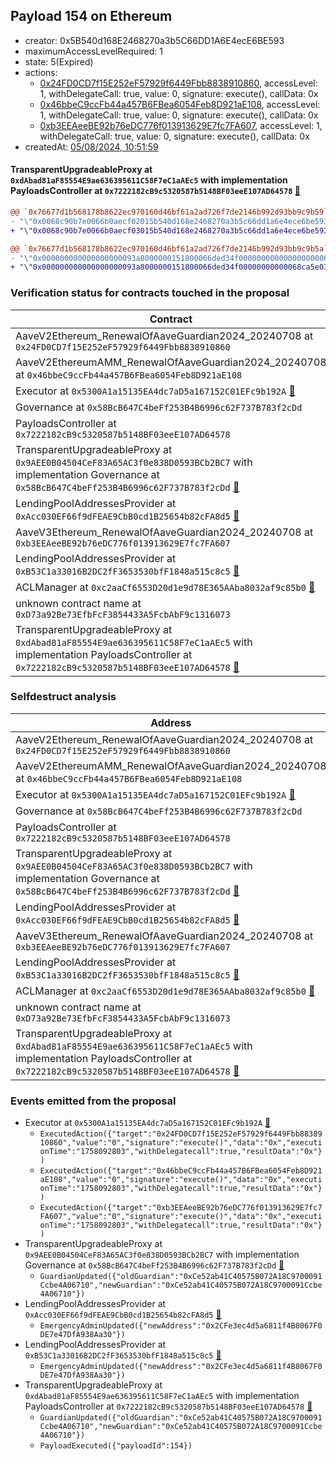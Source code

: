 ## Payload 154 on Ethereum

- creator: 0x5B540d168E2468270a3b5C66DD1A6E4ecE6BE593
- maximumAccessLevelRequired: 1
- state: 5(Expired)
- actions:
  - [0x24FD0CD7f15E252eF57929f6449Fbb8838910860](https://etherscan.io/tx/0x24FD0CD7f15E252eF57929f6449Fbb8838910860), accessLevel: 1, withDelegateCall: true, value: 0, signature: execute(), callData: 0x
  - [0x46bbeC9ccFb44a457B6FBea6054Feb8D921aE108](https://etherscan.io/tx/0x46bbeC9ccFb44a457B6FBea6054Feb8D921aE108), accessLevel: 1, withDelegateCall: true, value: 0, signature: execute(), callData: 0x
  - [0xb3EEAeeBE92b76eDC776f013913629E7fc7FA607](https://etherscan.io/tx/0xb3EEAeeBE92b76eDC776f013913629E7fc7FA607), accessLevel: 1, withDelegateCall: true, value: 0, signature: execute(), callData: 0x
- createdAt: [05/08/2024, 10:51:59](https://etherscan.io/tx/0xf73041e5fad8c11bffdb4ba05254fd29bad73c52e92dd20895cb1bcc6852bfc5)

#### TransparentUpgradeableProxy at `0xdAbad81aF85554E9ae636395611C58F7eC1aAEc5` with implementation PayloadsController at `0x7222182cB9c5320587b5148BF03eeE107AD64578` [:ghost:](https://github.com/bgd-labs/aave-address-book  "GovernanceV3Ethereum.PAYLOADS_CONTROLLER")

```diff
@@ `0x76677d1b568178b8622ec970160d46bf61a2ad726f7de2146b992d93bb9c9b59` raw  @@
- "\"0x0068c90b7e0066b0aecf02015b540d168e2468270a3b5c66dd1a6e4ece6be593\""
+ "\"0x0068c90b7e0066b0aecf03015b540d168e2468270a3b5c66dd1a6e4ece6be593\""

@@ `0x76677d1b568178b8622ec970160d46bf61a2ad726f7de2146b992d93bb9c9b5a` raw  @@
- "\"0x000000000000000000093a8000000151800066ded34f00000000000000000000\""
+ "\"0x000000000000000000093a8000000151800066ded34f00000000000068ca5e03\""

```
### Verification status for contracts touched in the proposal

| Contract | Status |
|---------|------------|
| AaveV2Ethereum_RenewalOfAaveGuardian2024_20240708 at `0x24FD0CD7f15E252eF57929f6449Fbb8838910860` | Contract |
| AaveV2EthereumAMM_RenewalOfAaveGuardian2024_20240708 at `0x46bbeC9ccFb44a457B6FBea6054Feb8D921aE108` | Contract |
| Executor at `0x5300A1a15135EA4dc7aD5a167152C01EFc9b192A` [:ghost:](https://github.com/bgd-labs/aave-address-book  "AaveV2Ethereum.POOL_ADMIN") | Contract |
| Governance at `0x58BcB647C4beFf253B4B6996c62F737B783f2cDd` | Contract |
| PayloadsController at `0x7222182cB9c5320587b5148BF03eeE107AD64578` | Contract |
| TransparentUpgradeableProxy at `0x9AEE0B04504CeF83A65AC3f0e838D0593BCb2BC7` with implementation Governance at `0x58BcB647C4beFf253B4B6996c62F737B783f2cDd` [:ghost:](https://github.com/bgd-labs/aave-address-book  "GovernanceV3Ethereum.GOVERNANCE") | Contract |
| LendingPoolAddressesProvider at `0xAcc030EF66f9dFEAE9CbB0cd1B25654b82cFA8d5` [:ghost:](https://github.com/bgd-labs/aave-address-book  "AaveV2EthereumAMM.POOL_ADDRESSES_PROVIDER") | Contract |
| AaveV3Ethereum_RenewalOfAaveGuardian2024_20240708 at `0xb3EEAeeBE92b76eDC776f013913629E7fc7FA607` | Contract |
| LendingPoolAddressesProvider at `0xB53C1a33016B2DC2fF3653530bfF1848a515c8c5` [:ghost:](https://github.com/bgd-labs/aave-address-book  "AaveV2Ethereum.POOL_ADDRESSES_PROVIDER") | Contract |
| ACLManager at `0xc2aaCf6553D20d1e9d78E365AAba8032af9c85b0` [:ghost:](https://github.com/bgd-labs/aave-address-book  "AaveV3Ethereum.ACL_MANAGER") | Contract |
| unknown contract name at `0xD73a92Be73EfbFcF3854433A5FcbAbF9c1316073` | EOA |
| TransparentUpgradeableProxy at `0xdAbad81aF85554E9ae636395611C58F7eC1aAEc5` with implementation PayloadsController at `0x7222182cB9c5320587b5148BF03eeE107AD64578` [:ghost:](https://github.com/bgd-labs/aave-address-book  "GovernanceV3Ethereum.PAYLOADS_CONTROLLER") | Contract |

### Selfdestruct analysis

| Address | Result |
|---------|------------|
| AaveV2Ethereum_RenewalOfAaveGuardian2024_20240708 at `0x24FD0CD7f15E252eF57929f6449Fbb8838910860` | Safe |
| AaveV2EthereumAMM_RenewalOfAaveGuardian2024_20240708 at `0x46bbeC9ccFb44a457B6FBea6054Feb8D921aE108` | Safe |
| Executor at `0x5300A1a15135EA4dc7aD5a167152C01EFc9b192A` [:ghost:](https://github.com/bgd-labs/aave-address-book  "AaveV2Ethereum.POOL_ADMIN") | DelegateCall |
| Governance at `0x58BcB647C4beFf253B4B6996c62F737B783f2cDd` | Safe |
| PayloadsController at `0x7222182cB9c5320587b5148BF03eeE107AD64578` | Safe |
| TransparentUpgradeableProxy at `0x9AEE0B04504CeF83A65AC3f0e838D0593BCb2BC7` with implementation Governance at `0x58BcB647C4beFf253B4B6996c62F737B783f2cDd` [:ghost:](https://github.com/bgd-labs/aave-address-book  "GovernanceV3Ethereum.GOVERNANCE") | DelegateCall |
| LendingPoolAddressesProvider at `0xAcc030EF66f9dFEAE9CbB0cd1B25654b82cFA8d5` [:ghost:](https://github.com/bgd-labs/aave-address-book  "AaveV2EthereumAMM.POOL_ADDRESSES_PROVIDER") | DelegateCall |
| AaveV3Ethereum_RenewalOfAaveGuardian2024_20240708 at `0xb3EEAeeBE92b76eDC776f013913629E7fc7FA607` | Safe |
| LendingPoolAddressesProvider at `0xB53C1a33016B2DC2fF3653530bfF1848a515c8c5` [:ghost:](https://github.com/bgd-labs/aave-address-book  "AaveV2Ethereum.POOL_ADDRESSES_PROVIDER") | DelegateCall |
| ACLManager at `0xc2aaCf6553D20d1e9d78E365AAba8032af9c85b0` [:ghost:](https://github.com/bgd-labs/aave-address-book  "AaveV3Ethereum.ACL_MANAGER") | Safe |
| unknown contract name at `0xD73a92Be73EfbFcF3854433A5FcbAbF9c1316073` | Empty |
| TransparentUpgradeableProxy at `0xdAbad81aF85554E9ae636395611C58F7eC1aAEc5` with implementation PayloadsController at `0x7222182cB9c5320587b5148BF03eeE107AD64578` [:ghost:](https://github.com/bgd-labs/aave-address-book  "GovernanceV3Ethereum.PAYLOADS_CONTROLLER") | DelegateCall |

### Events emitted from the proposal

- Executor at `0x5300A1a15135EA4dc7aD5a167152C01EFc9b192A` [:ghost:](https://github.com/bgd-labs/aave-address-book  "AaveV2Ethereum.POOL_ADMIN")
  - `ExecutedAction({"target":"0x24FD0CD7f15E252eF57929f6449Fbb8838910860","value":"0","signature":"execute()","data":"0x","executionTime":"1758092803","withDelegatecall":true,"resultData":"0x"})`
  - `ExecutedAction({"target":"0x46bbeC9ccFb44a457B6FBea6054Feb8D921aE108","value":"0","signature":"execute()","data":"0x","executionTime":"1758092803","withDelegatecall":true,"resultData":"0x"})`
  - `ExecutedAction({"target":"0xb3EEAeeBE92b76eDC776f013913629E7fc7FA607","value":"0","signature":"execute()","data":"0x","executionTime":"1758092803","withDelegatecall":true,"resultData":"0x"})`
- TransparentUpgradeableProxy at `0x9AEE0B04504CeF83A65AC3f0e838D0593BCb2BC7` with implementation Governance at `0x58BcB647C4beFf253B4B6996c62F737B783f2cDd` [:ghost:](https://github.com/bgd-labs/aave-address-book  "GovernanceV3Ethereum.GOVERNANCE")
  - `GuardianUpdated({"oldGuardian":"0xCe52ab41C40575B072A18C9700091Ccbe4A06710","newGuardian":"0xCe52ab41C40575B072A18C9700091Ccbe4A06710"})`
- LendingPoolAddressesProvider at `0xAcc030EF66f9dFEAE9CbB0cd1B25654b82cFA8d5` [:ghost:](https://github.com/bgd-labs/aave-address-book  "AaveV2EthereumAMM.POOL_ADDRESSES_PROVIDER")
  - `EmergencyAdminUpdated({"newAddress":"0x2CFe3ec4d5a6811f4B8067F0DE7e47DfA938Aa30"})`
- LendingPoolAddressesProvider at `0xB53C1a33016B2DC2fF3653530bfF1848a515c8c5` [:ghost:](https://github.com/bgd-labs/aave-address-book  "AaveV2Ethereum.POOL_ADDRESSES_PROVIDER")
  - `EmergencyAdminUpdated({"newAddress":"0x2CFe3ec4d5a6811f4B8067F0DE7e47DfA938Aa30"})`
- TransparentUpgradeableProxy at `0xdAbad81aF85554E9ae636395611C58F7eC1aAEc5` with implementation PayloadsController at `0x7222182cB9c5320587b5148BF03eeE107AD64578` [:ghost:](https://github.com/bgd-labs/aave-address-book  "GovernanceV3Ethereum.PAYLOADS_CONTROLLER")
  - `GuardianUpdated({"oldGuardian":"0xCe52ab41C40575B072A18C9700091Ccbe4A06710","newGuardian":"0xCe52ab41C40575B072A18C9700091Ccbe4A06710"})`
  - `PayloadExecuted({"payloadId":154})`
